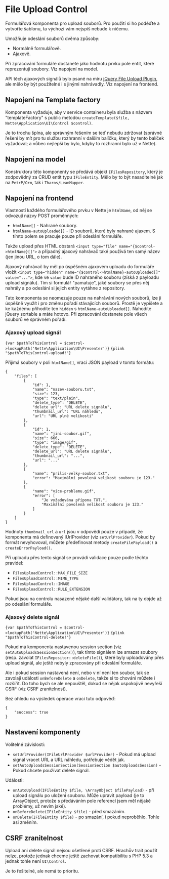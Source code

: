 # File Upload Control

Formulářová komponenta pro upload souborů. Pro použití si ho poděďte a vytvořte šablonu, ta výchozí vám nejspíš nebude k ničemu.

Umožňuje odeslání souborů dvěma způsoby:

- Normálně formulářově.
- Ajaxově.

Při zpracování formuláře dostanete jako hodnotu prvku pole entit, které reprezentují soubory. Viz napojení na model.

API těch ajaxových signálů bylo psané na míru [jQuery File Upload Plugin](https://github.com/blueimp/jQuery-File-Upload), ale mělo by být použitelné i s jinými nahrávadly. Viz napojení na frontend.


## Napojení na Template factory

Komponenta vyžaduje, aby v service containeru byla služba s názvem "templateFactory" s public metodou `createTemplate($file, Nette\Application\UI\Control $control)`.

Je to trochu špína, ale správným řešením se teď nebudu zdržovat (správné řešení by mít pro tu službu rozhranní v dalším balíčku, který by tento balíček vyžadoval; a vůbec nejlepší by bylo, kdyby to rozhranní bylo už v Nette).


## Napojení na model

Konstruktoru této komponenty se předává objekt `IFilesRepository`, který je zodpovědný za CRUD entit typu `IFileEntity`. Mělo by to být nasaditelné jak na `PetrP/Orm`, tak i `Tharos/LeanMapper`.


## Napojení na frontend

Vlastností každého formulářového prvku v Nette je `htmlName`, od něj se odvozují názvy POST proměnných:

- `htmlName[]` - Nahrané soubory.
- `htmlName-autoUploaded[]` - ID souborů, které byly nahrané ajaxem. S tímto polem se pracuje pouze při odeslání formuláře.

Takže upload přes HTML obstará `<input type="file" name="{$control->htmlName}[]">` a případný ajaxový nahrávač také používá ten samý název (jen jinou URL, o tom dále).

Ajaxový nahrávač by měl po úspěšném ajaxovém uploadu do formuláře vložit `<input type="hidden" name="{$control->htmlName}-autoUploaded[]" value="...">`, kde ve `value` bude ID nahraného souboru (získá z payloadu upload signálu). Tím si formulář "pamatuje", jaké soubory se přes něj nahrály a po odeslání si jejich entity vytáhne z repository.

Tato komponenta se neomezuje pouze na nahrávání nových souborů, lze ji úspěšně využít i pro změnu pořadí stávajících souborů. Prostě je vypíšete a ke každému přihodíte ten `hidden` s `htmlName-autoUploaded[]`. Nahodíte jQuery sortable a máte hotovo. Při zpracování dostanete pole všech souborů ve správném pořadí.

### Ajaxový upload signál

`{var $pathToThisControl = $control->lookupPath('Nette\Application\UI\Presenter')}`
`{plink "$pathToThisControl-upload!"}`

Přijímá soubory v poli `htmlName[]`, vrací JSON payload v tomto formátu:

	{
		"files": [
			{
				"id": 1,
				"name": "nazev-souboru.txt",
				"size": 123,
				"type": "text/plain",
				"delete_type": "DELETE",
				"delete_url": "URL delete signálu",
				"thumbnail_url": "URL náhledu",
				"url": "URL plné velikosti"
			},
			{
				"id": 1,
				"name": "jini-soubor.gif",
				"size": 666,
				"type": "image/gif",
				"delete_type": "DELETE",
				"delete_url": "URL delete signálu",
				"thumbnail_url": "...",
				"url": "..."
			},
			{
				"name": "prilis-velky-soubor.txt",
				"error": "Maximální povolená velikost souboru je 123."
			},
			{
				"name": "vice-problemu.gif",
				"error": [
					"Je vyžadována přípona TXT.",
					"Maximální povolená velikost souboru je 123."
				]
			}
		]
	}

Hodnoty `thumbnail_url` a `url` jsou v odpovědi pouze v případě, že komponenta má definovaný IUrlProvider (viz `setUrlProvider`). Pokud by formát nevyhovoval, můžete předefinovat metody `createFilePayload()` a `createErrorPayload()`.

Při uploadu přes tento signál se provádí validace pouze podle těchto pravidel:

- `FilesUploadControl::MAX_FILE_SIZE`
- `FilesUploadControl::MIME_TYPE`
- `FilesUploadControl::IMAGE`
- `FilesUploadControl::RULE_EXTENSION`

Pokud jsou na controlu nasazené nějaké další validátory, tak na ty dojde až po odeslání formuláře.

### Ajaxový delete signál

`{var $pathToThisControl = $control->lookupPath('Nette\Application\UI\Presenter')}`
`{plink "$pathToThisControl-delete!"}`

Pokud má komponenta nastavenou session section (viz `setAutoUploadsSessionSection()`), tak tímto signálem lze smazat soubory (resp. zavolat `IFilesRepositor::deleteFile()`), které byly uploadovány přes upload signál, ale ještě nebyly zpracovány při odeslání formuláře.

Ale i pokud session nastavená není, nebo v ní není ten soubor, tak se zavolají události `onBeforeDelete` a `onDelete`, takže si to chování můžete i rozšířit. Do toho bych se ale nepouštěl, dokud se nějak uspokojivě nevyřeší CSRF (viz CSRF zranitelnost).

Bez ohledu na výsledek operace vrací tuto odpověď:

	{
		"success": true
	}


## Nastavení komponenty

Volitelné závislosti:

- `setUrlProvider(IFileUrlProvider $urlProvider)` - Pokud má upload signál vracet URL a URL náhledu, potřebuje vědět jak.
- `setAutoUploadsSessionSection(SessionSection $autoUploadsSession)` - Pokud chcete používat delete signál.

Události:

- `onAutoUpload(IFileEntity $file, \ArrayObject $filePayload)` - při upload signálu po uložení souboru. Může upravit payload (je to ArrayObject, protože s předáváním pole referencí jsem měl nějaké problémy, už nevím jaké).
- `onBeforeDelete(IFileEntity $file)` - před smazáním.
- `onDelete(IFileEntity $file)` - po smazání, i pokud neproběhlo. Tohle asi změním.


## CSRF zranitelnost

Upload ani delete signál nejsou ošetřené proti CSRF. Hrachův trait použít nelze, protože jednak chceme ještě zachovat kompatibilitu s PHP 5.3 a jednak tohle není `UI\Control`.

Je to řešitelné, ale nemá to prioritu.
